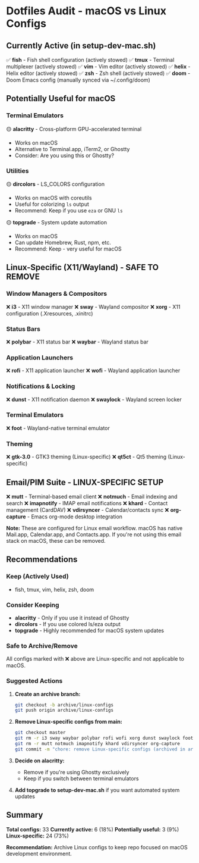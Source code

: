 # Dotfiles Audit - macOS vs Linux Configs

## Currently Active (in setup-dev-mac.sh)

✅ **fish** - Fish shell configuration (actively stowed)
✅ **tmux** - Terminal multiplexer (actively stowed)
✅ **vim** - Vim editor (actively stowed)
✅ **helix** - Helix editor (actively stowed)
✅ **zsh** - Zsh shell (actively stowed)
✅ **doom** - Doom Emacs config (manually synced via ~/.config/doom)

## Potentially Useful for macOS

### Terminal Emulators
🟡 **alacritty** - Cross-platform GPU-accelerated terminal
  - Works on macOS
  - Alternative to Terminal.app, iTerm2, or Ghostty
  - Consider: Are you using this or Ghostty?

### Utilities
🟡 **dircolors** - LS_COLORS configuration
  - Works on macOS with coreutils
  - Useful for colorizing `ls` output
  - Recommend: Keep if you use `eza` or GNU `ls`

🟡 **topgrade** - System update automation
  - Works on macOS
  - Can update Homebrew, Rust, npm, etc.
  - Recommend: Keep - very useful for macOS

## Linux-Specific (X11/Wayland) - SAFE TO REMOVE

### Window Managers & Compositors
❌ **i3** - X11 window manager
❌ **sway** - Wayland compositor
❌ **xorg** - X11 configuration (.Xresources, .xinitrc)

### Status Bars
❌ **polybar** - X11 status bar
❌ **waybar** - Wayland status bar

### Application Launchers
❌ **rofi** - X11 application launcher
❌ **wofi** - Wayland application launcher

### Notifications & Locking
❌ **dunst** - X11 notification daemon
❌ **swaylock** - Wayland screen locker

### Terminal Emulators
❌ **foot** - Wayland-native terminal emulator

### Theming
❌ **gtk-3.0** - GTK3 theming (Linux-specific)
❌ **qt5ct** - Qt5 theming (Linux-specific)

## Email/PIM Suite - LINUX-SPECIFIC SETUP

❌ **mutt** - Terminal-based email client
❌ **notmuch** - Email indexing and search
❌ **imapnotify** - IMAP email notifications
❌ **khard** - Contact management (CardDAV)
❌ **vdirsyncer** - Calendar/contacts sync
❌ **org-capture** - Emacs org-mode desktop integration

**Note:** These are configured for Linux email workflow. macOS has native Mail.app, Calendar.app, and Contacts.app. If you're not using this email stack on macOS, these can be removed.

## Recommendations

### Keep (Actively Used)
- fish, tmux, vim, helix, zsh, doom

### Consider Keeping
- **alacritty** - Only if you use it instead of Ghostty
- **dircolors** - If you use colored ls/eza output
- **topgrade** - Highly recommended for macOS system updates

### Safe to Archive/Remove
All configs marked with ❌ above are Linux-specific and not applicable to macOS.

### Suggested Actions

1. **Create an archive branch:**
   ```bash
   git checkout -b archive/linux-configs
   git push origin archive/linux-configs
   ```

2. **Remove Linux-specific configs from main:**
   ```bash
   git checkout master
   git rm -r i3 sway waybar polybar rofi wofi xorg dunst swaylock foot gtk-3.0 qt5ct
   git rm -r mutt notmuch imapnotify khard vdirsyncer org-capture
   git commit -m "chore: remove Linux-specific configs (archived in archive/linux-configs branch)"
   ```

3. **Decide on alacritty:**
   - Remove if you're using Ghostty exclusively
   - Keep if you switch between terminal emulators

4. **Add topgrade to setup-dev-mac.sh** if you want automated system updates

## Summary

**Total configs:** 33
**Currently active:** 6 (18%)
**Potentially useful:** 3 (9%)
**Linux-specific:** 24 (73%)

**Recommendation:** Archive Linux configs to keep repo focused on macOS development environment.
